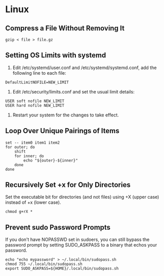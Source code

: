 # Linux

## Compress a File Without Removing It
~~~
gzip < file > file.gz
~~~

## Setting OS Limits with systemd
1. Edit /etc/systemd/user.conf and /etc/systemd/systemd.conf, add the following line to each file:
~~~
DefaultLimitNOFILE=NEW_LIMIT
~~~
1. Edit /etc/security/limits.conf and set the usual limit details:
~~~
USER soft nofile NEW_LIMIT
USER hard nofile NEW_LIMIT
~~~
1. Restart your system for the changes to take effect.

## Loop Over Unique Pairings of Items
~~~
set -- item0 item1 item2
for outer; do
    shift
    for inner; do
        echo "${outer}-${inner}"
    done
done
~~~

## Recursively Set +x for Only Directories
Set the executable bit for directories (and not files) using +X (upper case) instead of +x (lower case).
~~~
chmod g+rX *
~~~

## Prevent sudo Password Prompts

If you don't have NOPASSWD set in sudoers, you can still bypass the password prompt by setting SUDO_ASKPASS to a binary that echos your password.
~~~
echo "echo mypassword" > ~/.local/bin/sudopass.sh
chmod 755 ~/.local/bin/sudopass.sh
export SUDO_ASKPASS=${HOME}/.local/bin/sudopass.sh
~~~
